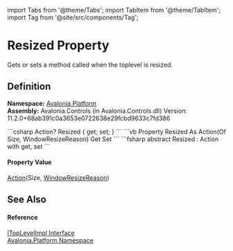 import Tabs from '@theme/Tabs'; 
import TabItem from '@theme/TabItem'; 
import Tag from '@site/src/components/Tag'; 

# Resized Property


Gets or sets a method called when the toplevel is resized.



## Definition
**Namespace:** <a href="N_Avalonia_Platform">Avalonia.Platform</a>  
**Assembly:** Avalonia.Controls (in Avalonia.Controls.dll) Version: 11.2.0+68ab391c0a3653e0722638e29fcbd9633c7fd386

<Tabs groupId="api-code-preview">
<TabItem value="csharp" label="C#">
```csharp
Action<Size, WindowResizeReason>? Resized { get; set; }
```
</TabItem>
<TabItem value="vb" label="VB">
```vb
Property Resized As Action(Of Size, WindowResizeReason)
	Get
	Set
```
</TabItem>
<TabItem value="fsharp" label="F#">
```fsharp
abstract Resized : Action<Size, WindowResizeReason> with get, set
```
</TabItem>
</Tabs>



#### Property Value
<a href="https://learn.microsoft.com/dotnet/api/system.action-2" target="_blank" rel="noopener noreferrer">Action</a>(Size, <a href="T_Avalonia_Controls_WindowResizeReason">WindowResizeReason</a>)

## See Also


#### Reference
<a href="T_Avalonia_Platform_ITopLevelImpl">ITopLevelImpl Interface</a>  
<a href="N_Avalonia_Platform">Avalonia.Platform Namespace</a>  

